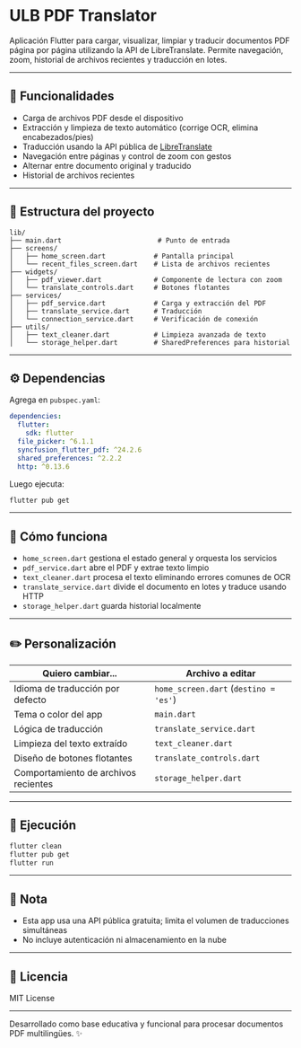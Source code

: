 # ULB PDF Translator

Aplicación Flutter para cargar, visualizar, limpiar y traducir documentos PDF página por página utilizando la API de LibreTranslate. Permite navegación, zoom, historial de archivos recientes y traducción en lotes.

---

## 🚀 Funcionalidades

- Carga de archivos PDF desde el dispositivo
- Extracción y limpieza de texto automático (corrige OCR, elimina encabezados/pies)
- Traducción usando la API pública de [LibreTranslate](https://libretranslate.de)
- Navegación entre páginas y control de zoom con gestos
- Alternar entre documento original y traducido
- Historial de archivos recientes

---

## 📁 Estructura del proyecto

```
lib/
├── main.dart                        # Punto de entrada
├── screens/
│   ├── home_screen.dart            # Pantalla principal
│   └── recent_files_screen.dart    # Lista de archivos recientes
├── widgets/
│   ├── pdf_viewer.dart             # Componente de lectura con zoom
│   └── translate_controls.dart     # Botones flotantes
├── services/
│   ├── pdf_service.dart            # Carga y extracción del PDF
│   ├── translate_service.dart      # Traducción
│   └── connection_service.dart     # Verificación de conexión
├── utils/
│   ├── text_cleaner.dart           # Limpieza avanzada de texto
│   └── storage_helper.dart         # SharedPreferences para historial
```

---

## ⚙️ Dependencias

Agrega en `pubspec.yaml`:

```yaml
dependencies:
  flutter:
    sdk: flutter
  file_picker: ^6.1.1
  syncfusion_flutter_pdf: ^24.2.6
  shared_preferences: ^2.2.2
  http: ^0.13.6
```

Luego ejecuta:
```bash
flutter pub get
```

---

## 🧠 Cómo funciona

- `home_screen.dart` gestiona el estado general y orquesta los servicios
- `pdf_service.dart` abre el PDF y extrae texto limpio
- `text_cleaner.dart` procesa el texto eliminando errores comunes de OCR
- `translate_service.dart` divide el documento en lotes y traduce usando HTTP
- `storage_helper.dart` guarda historial localmente

---

## ✏️ Personalización

| Quiero cambiar...                            | Archivo a editar                        |
|---------------------------------------------|-----------------------------------------|
| Idioma de traducción por defecto            | `home_screen.dart` (`destino = 'es'`)  |
| Tema o color del app                        | `main.dart`                             |
| Lógica de traducción                        | `translate_service.dart`               |
| Limpieza del texto extraído                 | `text_cleaner.dart`                    |
| Diseño de botones flotantes                 | `translate_controls.dart`              |
| Comportamiento de archivos recientes        | `storage_helper.dart`                  |

---

## 🧪 Ejecución

```bash
flutter clean
flutter pub get
flutter run
```

---

## 📌 Nota
- Esta app usa una API pública gratuita; limita el volumen de traducciones simultáneas
- No incluye autenticación ni almacenamiento en la nube

---

## 📄 Licencia
MIT License

---

Desarrollado como base educativa y funcional para procesar documentos PDF multilingües. ✨